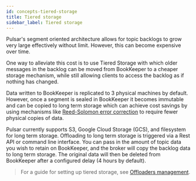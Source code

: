 ```yaml
---
id: concepts-tiered-storage
title: Tiered storage
sidebar_label: Tiered storage
---
```


Pulsar's segment oriented architecture allows for topic backlogs to grow very large effectively without limit. However, this can become expensive over time.

One way to alleviate this cost is to use Tiered Storage with which older messages in the backlog can be moved from BookKeeper to a cheaper storage mechanism, while still allowing clients to access the backlog as if nothing has changed.

Data written to BookKeeper is replicated to 3 physical machines by default. However, once a segment is sealed in BookKeeper it becomes immutable and can be copied to long term storage which can achieve cost savings by using mechanisms like [Reed-Solomon error correction](https://en.wikipedia.org/wiki/Reed%E2%80%93Solomon_error_correction) to require fewer physical copies of data.

Pulsar currently supports S3, Google Cloud Storage (GCS), and filesystem for long term storage. Offloading to long term storage is triggered via a Rest API or command line interface. You can pass in the amount of topic data you wish to retain on BookKeeper, and the broker will copy the backlog data to long term storage. The original data will then be deleted from BookKeeper after a configured delay (4 hours by default).

> For a guide for setting up tiered storage, see [Offloaders management](tiered-offloaders-management.md).
